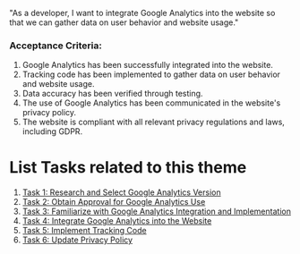 "As a developer, I want to integrate Google Analytics into the website so that we can gather data on user behavior and website usage."

### Acceptance Criteria:

1. Google Analytics has been successfully integrated into the website.
2. Tracking code has been implemented to gather data on user behavior and website usage.
3. Data accuracy has been verified through testing.
4. The use of Google Analytics has been communicated in the website's privacy policy.
5. The website is compliant with all relevant privacy regulations and laws, including GDPR.


# List Tasks related to this theme
1. [Task 1: Research and Select Google Analytics Version](/documentation/templates/theme/initiatives/epics/stories/tasks/task_template.md)
2. [Task 2: Obtain Approval for Google Analytics Use](/documentation/templates/theme/initiatives/epics/stories/tasks/task_template_2.md)
3. [Task 3: Familiarize with Google Analytics Integration and Implementation](/documentation/templates/theme/initiatives/epics/stories/tasks/task_template_3.md)
4. [Task 4: Integrate Google Analytics into the Website](/documentation/templates/theme/initiatives/epics/stories/tasks/task_template_4.md)
5. [Task 5: Implement Tracking Code](/documentation/templates/theme/initiatives/epics/stories/tasks/task_template_5.md)
6. [Task 6: Update Privacy Policy](/documentation/templates/theme/initiatives/epics/stories/tasks/task_template_6.md)